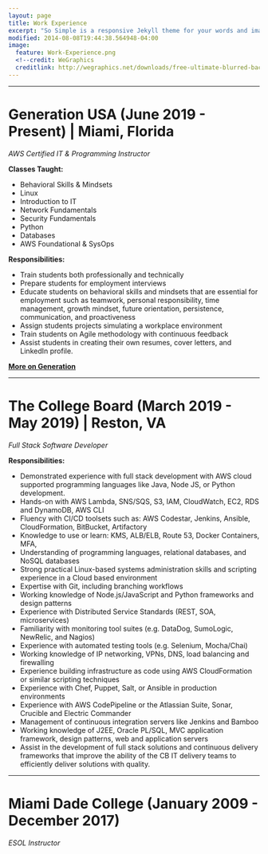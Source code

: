 ```yaml
---
layout: page
title: Work Experience
excerpt: "So Simple is a responsive Jekyll theme for your words and images."
modified: 2014-08-08T19:44:38.564948-04:00
image:
  feature: Work-Experience.png
  <!--credit: WeGraphics
  creditlink: http://wegraphics.net/downloads/free-ultimate-blurred-background-pack/ -->
---
```


<hr/>

# **Generation USA (June 2019 - Present) | Miami, Florida**

*AWS Certified IT & Programming Instructor*

**Classes Taught:**
  * Behavioral Skills & Mindsets
  * Linux
  * Introduction to IT
  * Network Fundamentals
  * Security Fundamentals
  * Python 
  * Databases
  * AWS Foundational & SysOps

**Responsibilities:**
  * Train students both professionally and technically
  * Prepare students for employment interviews
  * Educate students on behavioral skills and mindsets that are essential for employment such as teamwork, personal responsibility, time management, growth mindset, future orientation, persistence, communication, and proactiveness
  * Assign students projects simulating a workplace environment
  * Train students on Agile methodology with continuous feedback
  * Assist students in creating their own resumes, cover letters, and LinkedIn profile.
  
 <a markdown="0" href="https://usa.generation.org/" class="btn"><strong>More on Generation</strong></a>
 
 <hr/>
 
 
# **The College Board (March 2019 - May 2019) | Reston, VA**

*Full Stack Software Developer*

**Responsibilities:**
  * Demonstrated experience with full stack development with AWS cloud supported programming languages like Java, Node JS, or Python development.
  * Hands-on with AWS Lambda, SNS/SQS, S3, IAM, CloudWatch, EC2, RDS and DynamoDB, AWS CLI
  * Fluency with CI/CD toolsets such as: AWS Codestar, Jenkins, Ansible, CloudFormation, BitBucket, Artifactory
  * Knowledge to use or learn: KMS, ALB/ELB, Route 53, Docker Containers, MFA,
  * Understanding of programming languages, relational databases, and NoSQL databases
  * Strong practical Linux-based systems administration skills and scripting experience in a Cloud based environment
  * Expertise with Git, including branching workflows
  * Working knowledge of Node.js/JavaScript and Python frameworks and design patterns
  * Experience with Distributed Service Standards (REST, SOA, microservices)
  * Familiarity with monitoring tool suites (e.g. DataDog, SumoLogic, NewRelic, and Nagios)
  * Experience with automated testing tools (e.g. Selenium, Mocha/Chai)
  * Working knowledge of IP networking, VPNs, DNS, load balancing and firewalling
  * Experience building infrastructure as code using AWS CloudFormation or similar scripting techniques
  * Experience with Chef, Puppet, Salt, or Ansible in production environments
  * Experience with AWS CodePipeline or the Atlassian Suite, Sonar, Crucible and Electric Commander
  * Management of continuous integration servers like Jenkins and Bamboo
  * Working knowledge of J2EE, Oracle PL/SQL, MVC application framework, design patterns, web and application servers
  * Assist in the development of full stack solutions and continuous delivery frameworks that improve the ability of the CB IT delivery teams to efficiently deliver solutions with quality.

<hr/>

# **Miami Dade College (January 2009 - December 2017)**

*ESOL Instructor*





[^1]: Example: *domain.com/category-name/post-title*
